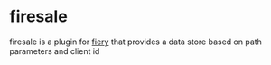 
<!-- README.md is generated from README.Rmd. Please edit that file -->

# firesale

<!-- badges: start -->

<!-- badges: end -->

firesale is a plugin for [fiery](http://fiery.data-imaginist.com/) that
provides a data store based on path parameters and client id

